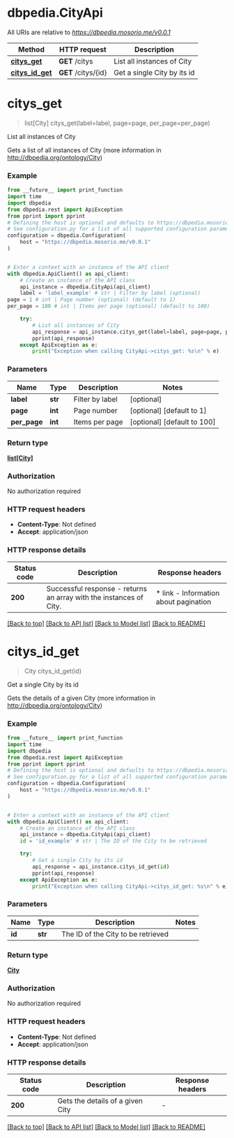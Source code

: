 # dbpedia.CityApi

All URIs are relative to *https://dbpedia.mosorio.me/v0.0.1*

Method | HTTP request | Description
------------- | ------------- | -------------
[**citys_get**](CityApi.md#citys_get) | **GET** /citys | List all instances of City
[**citys_id_get**](CityApi.md#citys_id_get) | **GET** /citys/{id} | Get a single City by its id


# **citys_get**
> list[City] citys_get(label=label, page=page, per_page=per_page)

List all instances of City

Gets a list of all instances of City (more information in http://dbpedia.org/ontology/City)

### Example

```python
from __future__ import print_function
import time
import dbpedia
from dbpedia.rest import ApiException
from pprint import pprint
# Defining the host is optional and defaults to https://dbpedia.mosorio.me/v0.0.1
# See configuration.py for a list of all supported configuration parameters.
configuration = dbpedia.Configuration(
    host = "https://dbpedia.mosorio.me/v0.0.1"
)


# Enter a context with an instance of the API client
with dbpedia.ApiClient() as api_client:
    # Create an instance of the API class
    api_instance = dbpedia.CityApi(api_client)
    label = 'label_example' # str | Filter by label (optional)
page = 1 # int | Page number (optional) (default to 1)
per_page = 100 # int | Items per page (optional) (default to 100)

    try:
        # List all instances of City
        api_response = api_instance.citys_get(label=label, page=page, per_page=per_page)
        pprint(api_response)
    except ApiException as e:
        print("Exception when calling CityApi->citys_get: %s\n" % e)
```

### Parameters

Name | Type | Description  | Notes
------------- | ------------- | ------------- | -------------
 **label** | **str**| Filter by label | [optional] 
 **page** | **int**| Page number | [optional] [default to 1]
 **per_page** | **int**| Items per page | [optional] [default to 100]

### Return type

[**list[City]**](City.md)

### Authorization

No authorization required

### HTTP request headers

 - **Content-Type**: Not defined
 - **Accept**: application/json

### HTTP response details
| Status code | Description | Response headers |
|-------------|-------------|------------------|
**200** | Successful response - returns an array with the instances of City. |  * link - Information about pagination <br>  |

[[Back to top]](#) [[Back to API list]](../README.md#documentation-for-api-endpoints) [[Back to Model list]](../README.md#documentation-for-models) [[Back to README]](../README.md)

# **citys_id_get**
> City citys_id_get(id)

Get a single City by its id

Gets the details of a given City (more information in http://dbpedia.org/ontology/City)

### Example

```python
from __future__ import print_function
import time
import dbpedia
from dbpedia.rest import ApiException
from pprint import pprint
# Defining the host is optional and defaults to https://dbpedia.mosorio.me/v0.0.1
# See configuration.py for a list of all supported configuration parameters.
configuration = dbpedia.Configuration(
    host = "https://dbpedia.mosorio.me/v0.0.1"
)


# Enter a context with an instance of the API client
with dbpedia.ApiClient() as api_client:
    # Create an instance of the API class
    api_instance = dbpedia.CityApi(api_client)
    id = 'id_example' # str | The ID of the City to be retrieved

    try:
        # Get a single City by its id
        api_response = api_instance.citys_id_get(id)
        pprint(api_response)
    except ApiException as e:
        print("Exception when calling CityApi->citys_id_get: %s\n" % e)
```

### Parameters

Name | Type | Description  | Notes
------------- | ------------- | ------------- | -------------
 **id** | **str**| The ID of the City to be retrieved | 

### Return type

[**City**](City.md)

### Authorization

No authorization required

### HTTP request headers

 - **Content-Type**: Not defined
 - **Accept**: application/json

### HTTP response details
| Status code | Description | Response headers |
|-------------|-------------|------------------|
**200** | Gets the details of a given City |  -  |

[[Back to top]](#) [[Back to API list]](../README.md#documentation-for-api-endpoints) [[Back to Model list]](../README.md#documentation-for-models) [[Back to README]](../README.md)

